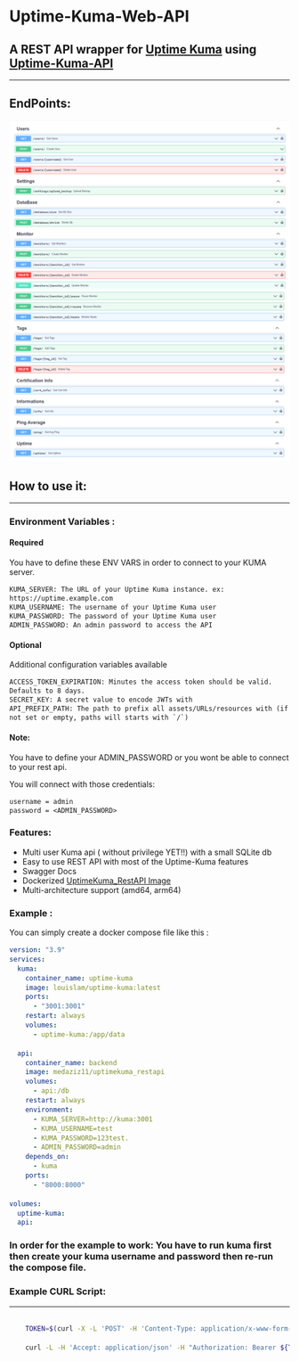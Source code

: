 # Uptime-Kuma-Web-API

## A REST API wrapper for [Uptime Kuma](https://github.com/louislam/uptime-kuma) using [Uptime-Kuma-API](https://github.com/lucasheld/uptime-kuma-api)

---

## EndPoints:

![Alt text](./images/1.png)
![Alt text](./images/2.png)

## How to use it:

---

### Environment Variables :

#### Required
You have to define these ENV VARS in order to connect to your KUMA server.

    KUMA_SERVER: The URL of your Uptime Kuma instance. ex: https://uptime.example.com
    KUMA_USERNAME: The username of your Uptime Kuma user
    KUMA_PASSWORD: The password of your Uptime Kuma user
    ADMIN_PASSWORD: An admin password to access the API

#### Optional
Additional configuration variables available

    ACCESS_TOKEN_EXPIRATION: Minutes the access token should be valid. Defaults to 8 days.
    SECRET_KEY: A secret value to encode JWTs with
    API_PREFIX_PATH: The path to prefix all assets/URLs/resources with (if not set or empty, paths will starts with `/`)

#### Note:

You have to define your ADMIN_PASSWORD or you wont be able to connect to your rest api.

You will connect with those credentials:

    username = admin
    password = <ADMIN_PASSWORD>

### Features:

- Multi user Kuma api ( without privilege YET!!) with a small SQLite db
- Easy to use REST API with most of the Uptime-Kuma features
- Swagger Docs
- Dockerized [UptimeKuma_RestAPI Image](https://hub.docker.com/repository/docker/medaziz11/uptimekuma_restapi)
- Multi-architecture support (amd64, arm64)

### Example :

You can simply create a docker compose file like this :

```yaml
version: "3.9"
services:
  kuma:
    container_name: uptime-kuma
    image: louislam/uptime-kuma:latest
    ports:
      - "3001:3001"
    restart: always
    volumes:
      - uptime-kuma:/app/data

  api:
    container_name: backend
    image: medaziz11/uptimekuma_restapi
    volumes:
      - api:/db
    restart: always
    environment:
      - KUMA_SERVER=http://kuma:3001
      - KUMA_USERNAME=test
      - KUMA_PASSWORD=123test.
      - ADMIN_PASSWORD=admin
    depends_on:
      - kuma
    ports:
      - "8000:8000"

volumes:
  uptime-kuma:
  api:
```

### In order for the example to work: You have to run kuma first then create your kuma username and password then re-run the compose file.

### Example CURL Script:

---

```bash

    TOKEN=$(curl -X -L 'POST' -H 'Content-Type: application/x-www-form-urlencoded' --data 'username=admin&password=admin' http://127.0.0.1:8000/login/access-token/ | jq -r ".access_token")

    curl -L -H 'Accept: application/json' -H "Authorization: Bearer ${TOKEN}" http://127.0.0.1:8000/monitors/

```
